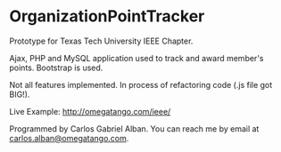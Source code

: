 # OrganizationPointTracker
Prototype for Texas Tech University IEEE Chapter.

Ajax, PHP and MySQL application used to track and award member's points. Bootstrap is used.

Not all features implemented. In process of refactoring code (.js file got BIG!).

Live Example: http://omegatango.com/ieee/

Programmed by Carlos Gabriel Alban. You can reach me by email at carlos.alban@omegatango.com.
